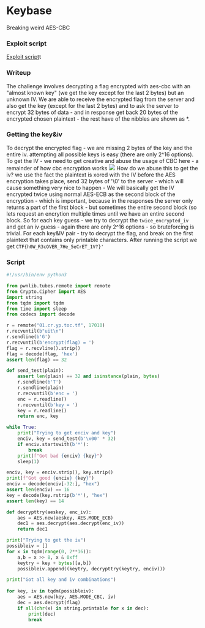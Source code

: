 # Keybase
Breaking weird AES-CBC

### Exploit script
[Exploit script](./solver.py)t

### Writeup
The challenge involves decrypting a flag encrypted with aes-cbc with an "almost known key" (we get the key except for the last 2 bytes) but an unknown IV.
We are able to receive the encrypted flag from the server and also get the key (except for the last 2 bytes) and to ask the server to encrypt 32 bytes of data - and in response get back 20 bytes of the encrypted chosen plaintext - the rest have of the nibbles are shown as *.
### Getting the key&iv
To decrypt the encrypted flag - we are missing 2 bytes of the key and the entire iv. attempting all possible keys is easy (there are only 2^16 options).
To get the IV - we need to get creative and abuse the usage of CBC here - a remainder of how cbc encryption works
![](https://upload.wikimedia.org/wikipedia/commons/thumb/8/80/CBC_encryption.svg/600px-CBC_encryption.svg.png)
How do we abuse this to get the iv? we use the fact the plaintext is xored with the IV before the AES encryption takes place, send 32 bytes of '\0' to the server - which will cause something very nice to happen - We will basically get the IV encrypted twice using normal AES-ECB as the second block of the encryption - which is important, because in the responses the server only returns a part of the first block - but sometimes the entire second block (so lets request an encrytion multiple times until we have an entire second block.
So for each key guess - we try to decrypt the `twice_encrypted_iv` and get an iv guess - again there are only 2^16 options - so bruteforcing is trivial.
For each key&IV pair - try to decrypt the flag, and break on the first plaintext that contains only printable characters.
After running the script we get `CTF{h0W_R3cOVER_7He_5eCrET_1V?}'`
### Script
```python
#!/usr/bin/env python3

from pwnlib.tubes.remote import remote
from Crypto.Cipher import AES
import string
from tqdm import tqdm
from time import sleep
from codecs import decode

r = remote("01.cr.yp.toc.tf", 17010)
r.recvuntil(b"uit\n")
r.sendline(b'G')
r.recvuntil(b'encrypt(flag) = ')
flag = r.recvline().strip()
flag = decode(flag, 'hex')
assert len(flag) == 32

def send_test(plain):
    assert len(plain) == 32 and isinstance(plain, bytes)
    r.sendline(b'T')
    r.sendline(plain)
    r.recvuntil(b'enc = ')
    enc = r.readline()
    r.recvuntil(b'key = ')
    key = r.readline()
    return enc, key

while True:
    print("Trying to get enciv and key")
    enciv, key = send_test(b'\x00' * 32)
    if enciv.startswith(b'*'):
        break
    print(f"Got bad {enciv} {key}")
    sleep(1)

enciv, key = enciv.strip(), key.strip()
print(f"Got good {enciv} {key}")
enciv = decode(enciv[-32:], "hex")
assert len(enciv) == 16
key = decode(key.rstrip(b'*'), "hex")
assert len(key) == 14

def decrypttry(aeskey, enc_iv):
    aes = AES.new(aeskey, AES.MODE_ECB)
    dec1 = aes.decrypt(aes.decrypt(enc_iv))
    return dec1

print("Trying to get the iv")
possibleiv = []
for x in tqdm(range(0, 2**16)):
    a,b = x >> 8, x & 0xff
    keytry = key + bytes([a,b])
    possibleiv.append((keytry, decrypttry(keytry, enciv)))

print("Got all key and iv combinations")
    
for key, iv in tqdm(possibleiv):
    aes = AES.new(key, AES.MODE_CBC, iv)
    dec = aes.decrypt(flag)
    if all(chr(x) in string.printable for x in dec):
        print(dec)
        break

```
